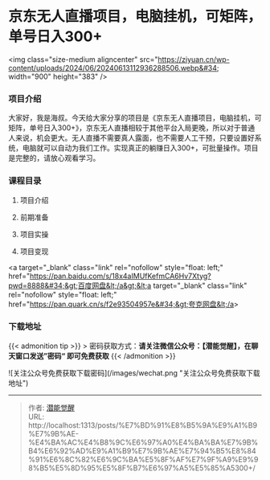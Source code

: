 # 京东无人直播项目，电脑挂机，可矩阵，单号日入300&#43;


&lt;img class=&#34;size-medium aligncenter&#34; src=&#34;https://ziyuan.cn/wp-content/uploads/2024/06/20240613112936288506.webp&#34; width=&#34;900&#34; height=&#34;383&#34; /&gt;
###  项目介绍

大家好，我是海叔。今天给大家分享的项目是《京东无人直播项目，电脑挂机，可矩阵，单号日入300&#43;》，京东无人直播相较于其他平台入局更晚，所以对于普通人来说，机会更大。无人直播不需要真人露面，也不需要人工干预，只要设置好系统，电脑就可以自动为我们工作。实现真正的躺赚日入300&#43;，可批量操作。项目是完整的，请放心观看学习。
###  课程目录

 1. 项目介绍

 1. 前期准备

 1. 项目实操

 1. 项目变现

&lt;a target=&#34;_blank&#34; class=&#34;link&#34; rel=&#34;nofollow&#34; style=&#34;float: left;&#34; href=&#34;https://pan.baidu.com/s/18x4aIMUfKefmCA6Hv7Xtyg?pwd=8888&#34;&gt;百度网盘&lt;/a&gt;&lt;a target=&#34;_blank&#34; class=&#34;link&#34; rel=&#34;nofollow&#34; style=&#34;float: left;&#34; href=&#34;https://pan.quark.cn/s/f2e93504957e&#34;&gt;夸克网盘&lt;/a&gt;

### 下载地址




{{&lt; admonition tip &gt;}}
&gt; 密码获取方式：**请关注微信公众号：【潜能觉醒】，在聊天窗口发送”密码“ 即可免费获取**
{{&lt; /admonition &gt;}}


![关注公众号免费获取下载密码](/images/wechat.png &#34;关注公众号免费获取下载地址&#34;)

---

> 作者: [潜能觉醒](/)  
> URL: http://localhost:1313/posts/%E7%BD%91%E8%B5%9A%E9%A1%B9%E7%9B%AE-%E4%BA%AC%E4%B8%9C%E6%97%A0%E4%BA%BA%E7%9B%B4%E6%92%AD%E9%A1%B9%E7%9B%AE%E7%94%B5%E8%84%91%E6%8C%82%E6%9C%BA%E5%8F%AF%E7%9F%A9%E9%98%B5%E5%8D%95%E5%8F%B7%E6%97%A5%E5%85%A5300&#43;/  

